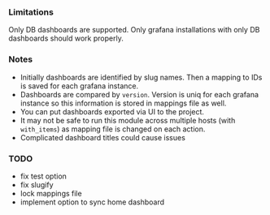 ### Limitations

Only DB dashboards are supported. Only grafana installations with only DB dashboards should work properly.

### Notes

- Initially dashboards are identified by slug names. Then a mapping to IDs is saved for each grafana instance.
- Dashboards are compared by `version`. Version is uniq for each grafana instance so this information is stored in mappings file as well.
- You can put dashboards exported via UI to the project.
- It may not be safe to run this module across multiple hosts (with `with_items`) as mapping file is changed on each action.
- Complicated dashboard titles could cause issues

### TODO

- fix test option
- fix slugify
- lock mappings file
- implement option to sync home dashboard
